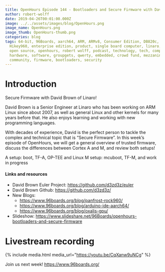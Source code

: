```yaml
---
title: OpenHours Episode 144 - Bootloaders and Secure Firmware with David Brown
author: robert-wolff
date: 2019-04-26T00:01:00.000Z
image: ../../assets/images/blog/OpenHours.png
image_name: OpenHours.png
image_thumb: OpenHours-thumb.png
categories: blog
tags: 64-bit, 96Boards, aarch64, ARM, ARMv8, Consumer Edition, DB820c, Rock960,
  Hikey960, enterprise edition, product, single board computer, linaro, linux,
  open source, openhours, robert wolff, podcast, technology, tech, computer,
  hardware, software, groupgets, qwerty, embedded, crowd fund, mezzanine,
  community, firmware, bootloaders, security
---
```


# Introduction

Secure Firmware with David Brown of Linaro!

David Brown is a Senior Engineer at Linaro who has been working on ARM Linux since about 2007, as well as general Linux and other kernels for many years before that. He also enjoys learning and working with new programming languages.

With decades of experience, David is the perfect person to tackle the complex and technical topic that is “Secure Firmware”. In this week’s episode of OpenHours, we will get a general overview of trusted firmware, discuss the differences between Cortex A and M, and review both setups!

A setup: boot, TF-A, OP-TEE and Linux
M setup: mcuboot, TF-M, and work in progress

#### Links and resources

- David Brown Euler Project: https://github.com/d3zd3z/euler
- David Brown Github: https://github.com/d3zd3z/
- New Blogs:
  - https://www.96boards.org/blog/panfrost-rock960/
  - https://www.96boards.org/blog/arduino-ide-aarch64/
  - https://www.96boards.org/blog/oxalis-gpu/
- Slideshow: https://www.slideshare.net/96Boards/openhours-bootloaders-and-secure-firmware

# Livestream recording

{% include media.html media_url="https://youtu.be/CqXanw9uNCg" %}

Join us next week! https://www.96boards.org/
